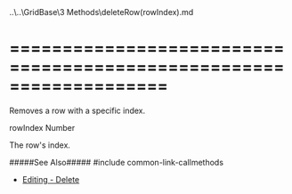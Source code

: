<!--dep-->..\..\GridBase\3 Methods\deleteRow(rowIndex).md<!--/dep-->
===================================================================
===================================================================

<!--shortDescription-->
Removes a row with a specific index.
<!--/shortDescription-->

<!--paramName1-->rowIndex<!--/paramName1-->
<!--paramType1-->Number<!--/paramType1-->
<!--paramDescription1-->
The row's index.
<!--/paramDescription1-->

<!--fullDescription-->
#####See Also#####
#include common-link-callmethods
- [Editing - Delete](/Documentation/Guide/Widgets/DataGrid/Editing/#API/Delete)
<!--/fullDescription-->